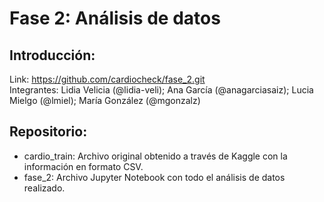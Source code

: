 # Fase 2: Análisis de datos
## Introducción:
Link: https://github.com/cardiocheck/fase_2.git </br>
Integrantes: Lidia Velicia (@lidia-veli); Ana García (@anagarciasaiz); Lucia Mielgo (@lmiel); María González (@mgonzalz)

## Repositorio:
- cardio_train: Archivo original obtenido a través de Kaggle con la información en formato CSV.
- fase_2: Archivo Jupyter Notebook con todo el análisis de datos realizado.
